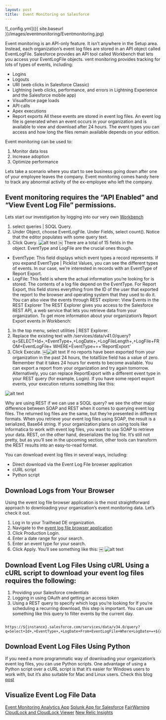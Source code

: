 ```yaml
---
layout: post
title:  Event Monitoring on Salesforce   
---
```

![_config.yml]({{ site.baseurl }}/images/eventmonitoring/Eventmonitoring.jpg)

Event monitoring is an API-only feature. It isn’t anywhere in the Setup area. Instead, each organization’s event log files are stored in an API object called EventLogFile. Salesforce provides an API tool called Workbench that lets you access your EventLogFile objects.
vent monitoring provides tracking for lots of types of events, including:
* Logins
* Logouts
* URI (web clicks in Salesforce Classic)
* Lightning (web clicks, performance, and errors in Lightning Experience and the Salesforce mobile app)
* Visualforce page loads
* API calls
* Apex executions
* Report exports
All these events are stored in event log files. An event log file is generated when an event occurs in your organization and is available to view and download after 24 hours. The event types you can access and how long the files remain available depends on your edition.

Event monitoring can be used to:
1. Monitor data loss
2. Increase adoption
3. Optimize performance

Lets take a scenario where you start to see business going down after one of your employee leaves the company. Event monitoring comes handy here to track any abnormal activity of the ex-employee who left the company. 
## Event monitoring requires the “API Enabled” and “View Event Log File” permissions.

Lets start our investigation by logging into our very own [Workbench](https://workbench.developerforce.com/login.php)
1. select queries | SOQL Query.
2. Under Object, choose EventLogFile. Under Fields, select count(). Notice that the editor populates with some query text.
3. Click Query.
![alt text](/images/eventmonitoring/1.jpg)
￼
There are a total of 15 fields in the object. EventType and LogFile are the crucial ones though.
* EventType: This field displays which event types a record represents. If you expand EventType | Picklist Values, you can see the different types of events. In our case, we’re interested in records with an EventType of Report Export.
* LogFile: This field is where the actual information you’re looking for is stored. The contents of a log file depend on the EventType. For Report Export, this field stores everything from the ID of the user that exported the report to the browser and operating system that they used to do it.  You can also view the events through REST explorer: View Events in the REST Explorer
The REST Explorer gives you access to the Salesforce REST API, a web service that lets you retrieve data from your organization.
To get more information about your organization’s Report Export events in Workbench:
1. In the top menu, select utilities | REST Explorer.
2. Replace the existing text with /services/data/v41.0/query?q=SELECT+Id+,+EventType+,+LogDate+,+LogFileLength+,+LogFile+FROM+EventLogFile+ WHERE+EventType+=+'ReportExport'
3. Click Execute.
￼![alt text](/images/eventmonitoring/2.jpg)
If no reports have been exported from your organization in the past 24 hours, the totalSize field has a value of zero. Remember that it takes 24 hours for events to become available. You can export a report from your organization and try again tomorrow. Alternatively, you can replace ReportExport with a different event type in your REST query (for example, Login).
If you have some report export events, your execution returns something like this:

![alt text](/images/eventmonitoring/3.jpg)

Why are using REST if we can use a SOQL query?
we see the other major difference between SOAP and REST when it comes to querying event log files. The returned log files are the same, but they’re presented in different formats. When you retrieve your event log files using SOAP, the result is a serialized, Base64 string. If your organization plans on using tools like Informatica to work with event log files, you want to use SOAP to retrieve your data. REST, on the other hand, deserializes the log file. It’s still not pretty, but as you’ll see in the upcoming section, other tools can transform the REST results into an easy-to-read format.


You can download event log files in several ways, including:
* Direct download via the Event Log File browser application
* cURL script
* Python script

## Download Logs from Your Browser
Using the event log file browser application is the most straightforward approach to downloading your organization’s event monitoring data. Let’s check it out.
1. Log in to your Trailhead DE organization.
2. Navigate to the [event log file browser application](https://salesforce-elf.herokuapp.com/)
3. Click Production Login.
4. Enter a date range for your search.
5. Enter an event type for your search.
6. Click Apply.
You’ll see something like this:
￼
![alt text](/images/eventmonitoring/4.jpg)

## Download Event Log Files Using cURL Using a cURL script to download your event log files requires the following:
1. Providing your Salesforce credentials
2. Logging in using OAuth and getting an access token
3. Using a REST query to specify which logs you’re looking for
If you’re scheduling a recurring download, this step is important. You can use something like this query to filter events by the current day.

```

https://${instance}.salesforce.com/services/data/v34.0/query?q=Select+Id+,+EventType+,+LogDate+From+EventLogFile+Where+LogDate+=+${day}

```
## Download Event Log Files Using Python
If you need a more programmatic way of downloading your organization’s event log files, you can use Python scripts. One advantage of using a Python script over a cURL script is that it’s easier for Windows users to work with, but it’s also suitable for Mac and Linux users. Check this blog [post](http://www.salesforcehacker.com/2015/03/elfpy-tasty-little-script-for.html)

## Visualize Event Log File Data
[Event Monitoring Analytics App](https://www.youtube.com/watch?v=CbDML6bdUuo)
[Splunk App for Salesforce](https://splunkbase.splunk.com/app/1931/)
[FairWarning](https://appexchange.salesforce.com/listingDetail?listingId=a0N3000000B5YHjEAN)
[CloudLock and CloudLock Viewer](https://appexchange.salesforce.com/listingDetail?listingId=a0N3000000B5YcwEAF)
[New Relic Insights](https://zapier.com/apps/new-relic-insights/integrations/salesforce)
